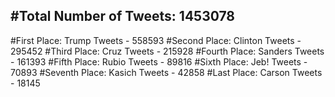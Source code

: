 #Total Number of Tweets: 1453078 
---
#First Place: Trump Tweets - 558593
#Second Place: Clinton Tweets - 295452
#Third Place: Cruz Tweets - 215928
#Fourth Place: Sanders Tweets - 161393
#Fifth Place: Rubio Tweets - 89816
#Sixth Place: Jeb! Tweets - 70893
#Seventh Place: Kasich Tweets - 42858
#Last Place: Carson Tweets - 18145
